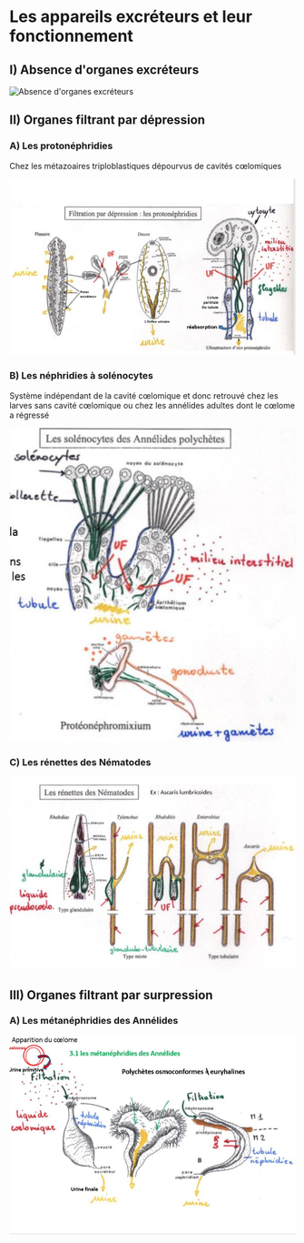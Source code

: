 # Les appareils excréteurs et leur fonctionnement

## I) Absence d'organes excréteurs

![Absence d'organes excréteurs](Images/absence.JPG)

## II) Organes filtrant par dépression

### A) Les protonéphridies

Chez les métazoaires triploblastiques dépourvus de cavités cœlomiques

![Filtration par dépression](Images/protonéphridies.JPG)

### B) Les néphridies à solénocytes

Système  indépendant de la cavité cœlomique et donc retrouvé chez les larves sans cavité cœlomique ou chez les annélides adultes dont le cœlome a régressé 

![Les néphridies à solénocytes](Images/solénocytes.JPG)

### C) Les rénettes des Nématodes

![Les rénettes](Images/rénettes.JPG)

## III) Organes filtrant par surpression

### A) Les métanéphridies des Annélides

![Les métanéphridies des Annélides](Images/annélides.JPG)

























